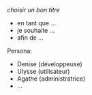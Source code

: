 *choisir un bon titre*

- en tant que …
- je souhaite …
- afin de …

Persona:
- Denise (développeuse)
- Ulysse (utilisateur)
- Agathe (administratrice)
- …
